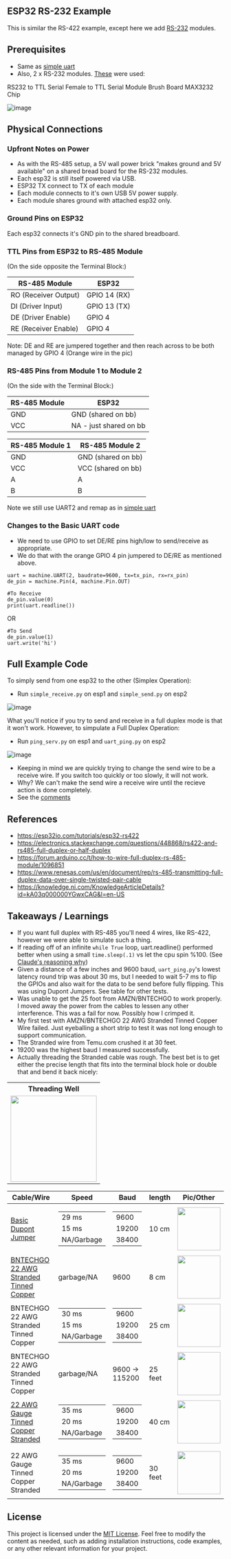 ## ESP32 RS-232 Example
This is similar the  RS-422 example, except here we add [RS-232](https://en.wikipedia.org/wiki/RS-232) modules.


## Prerequisites

- Same as [simple uart](https://github.com/jouellnyc/UART/tree/main/esp32_simple)
- Also, 2 x RS-232 modules. [These](https://www.temu.com/goods.html?_bg_fs=1&goods_id=601099542772145&sku_id=17592327600831&_x_sessn_id=21k411z4l6) were used:


RS232 to TTL Serial Female to TTL Serial Module Brush Board MAX3232 Chip

![image](https://github.com/jouellnyc/UART/assets/32470508/9ff61f73-2542-426c-bbb5-d68ff70ddc3f)


## Physical Connections
 
###  Upfront Notes on Power

- As with the RS-485 setup, a 5V wall power brick "makes ground and 5V available" on a shared bread board for the RS-232 modules.
- Each esp32 is still itself powered via USB.
- ESP32 TX connect to TX of each module
- Each module connects to it's own USB 5V power supply.
- Each module shares ground with attached esp32 only.


###  Ground Pins on ESP32 

Each esp32  connects it's GND pin to the shared breadboard.


###  TTL Pins from ESP32 to RS-485 Module

(On the side opposite the Terminal Block:)
 
| RS-485 Module | ESP32          |
|------------------------|----------------|
| RO (Receiver Output)   | GPIO 14 (RX)   |
| DI (Driver Input)      | GPIO 13 (TX)   |
| DE (Driver Enable)     | GPIO 4         |
| RE (Receiver Enable)   | GPIO 4         |

Note: DE and RE are jumpered together and then reach across to be both managed by GPIO 4 (Orange wire in the pic) 


###  RS-485 Pins from  Module 1 to  Module 2

(On the side with the Terminal Block:)

| RS-485 Module | ESP32          |
|------------------------|----------------|
| GND   | GND (shared on bb)  |
| VCC   | NA - just shared on bb |


| RS-485 Module 1  | RS-485 Module 2      |
|------------------------|----------------|
| GND   | GND (shared on bb)  |
| VCC   | VCC (shared on bb)  |
| A   | A |
| B   | B |

Note we still use UART2 and remap as in  [simple uart](https://github.com/jouellnyc/UART/tree/main/esp32_simple)

### Changes to the Basic UART code

- We need to use GPIO to set DE/RE pins high/low  to send/receive as appropriate.
- We do that with the orange GPIO 4 pin jumpered to DE/RE as mentioned above.


```
uart = machine.UART(2, baudrate=9600, tx=tx_pin, rx=rx_pin)
de_pin = machine.Pin(4, machine.Pin.OUT)
```
  
```  
#To Receive
de_pin.value(0)
print(uart.readline())
```

OR

```
#To Send 
de_pin.value(1)
uart.write('hi')
```



## Full Example Code

To simply send from one esp32 to the other (Simplex Operation):

- Run `simple_receive.py` on esp1 and `simple_send.py` on esp2
  
![image](https://github.com/jouellnyc/UART/assets/32470508/dbe046e6-9ef2-455e-a657-74ceb6a9d491)


What you'll notice if you try to send and receive in a full duplex mode is that it won't work. However, to  simpulate a Full Duplex Operation: 


- Run `ping_serv.py` on esp1 and `uart_ping.py` on esp2

![image](https://github.com/jouellnyc/UART/assets/32470508/d5f2d8e3-6082-4d22-8da7-73687d017691)

- Keeping in mind we are quickly trying to change the send wire to be a receive wire. If you switch too quickly or too slowly, it will not work.
- Why? We can't make the send wire a receive wire until the recieve action is done completely.
- See the [comments](https://github.com/jouellnyc/UART/blob/main/esp32_rs485/uart_ping.py#L20) 

## References 
- https://esp32io.com/tutorials/esp32-rs422
- https://electronics.stackexchange.com/questions/448868/rs422-and-rs485-full-duplex-or-half-duplex
- https://forum.arduino.cc/t/how-to-wire-full-duplex-rs-485-module/1096851
- https://www.renesas.com/us/en/document/rep/rs-485-transmitting-full-duplex-data-over-single-twisted-pair-cable
- https://knowledge.ni.com/KnowledgeArticleDetails?id=kA03q000000YGwxCAG&l=en-US

## Takeaways / Learnings
- If you want full duplex with RS-485 you'll need 4 wires, like RS-422, however we were able to simulate such a thing.
- If reading off of an infinite `while True` loop, uart.readline() performed better when using a small `time.sleep(.1)` vs let the cpu spin %100. (See [Claude's reasoning why](why_claude.txt))
- Given a distance of a few inches and 9600 baud, `uart_ping.py`'s lowest latency round trip was about 30 ms, but I needed to wait 5-7 ms to flip the GPIOs and also wait for the data to be send before fully flipping. This was using Dupont Jumpers. See table for other tests.
- Was unable to get the 25 foot from AMZN/BNTECHGO to work properly. I moved away the power from the cables to lessen any other interference. This was a fail for now. Possibly how I crimped it.
- My first test with AMZN/BNTECHGO 22 AWG Stranded Tinned Copper Wire failed. Just eyeballing a short strip to test it was not long enough to support communication.
- The Stranded wire from Temu.com crushed it at 30 feet.
- 19200 was the highest baud I measured successfully.
- Actually threading the Stranded cable was rough. The best bet is to get either the precise length that fits into the terminal block hole or double that and bend it back nicely:

<table>
  <tr>
    <th>Threading Well</th>
  </tr>
  <tr>
    <td align="center"><img src="pics/thr_well.jpg" width="200" height="200"></td>
  </tr>
</table>


| Cable/Wire | Speed | Baud|length|Pic/Other|
|---|---|---|---|---|
| [Basic Dupont Jumper](https://www.amazon.com/gp/product/B07GD2BWPY/)| <table><tr><td> 29 ms </td></tr> <tr><td> 15 ms </td></tr> <tr><td> NA/Garbage </td></tr></table> | <table><tr><td> 9600 </td></tr><tr><td> 19200 </td></tr> <tr><td> 38400 </td></tr></table>| 10 cm | <img src="pics/10_cm_dp.jpg" width="100" height="100">
| [BNTECHGO 22 AWG Stranded Tinned Copper](https://www.temu.com/goods.html?_bg_fs=1&goods_id=601099513962206&sku_id=17592200180902)        | garbage/NA  | 9600| 8 cm | <img src="pics/8cm_tp.jpg" width="100" height="100">|
| BNTECHGO 22 AWG Stranded Tinned Copper        | <table><tr><td> 30 ms </td></tr> <tr><td> 15 ms </td></tr> <tr><td> NA/Garbage </td></tr></table>  | <table><tr><td> 9600 </td></tr><tr><td> 19200 </td></tr> <tr><td> 38400 </td></tr></table> | 25 cm |  <img src="pics/25cm_tp_bb.jpg" width="100" height="100">| 
|  BNTECHGO 22 AWG Stranded Tinned Copper | garbage/NA  | 9600 -> 115200| 25 feet | <img src="pics/25ft.jpg" width="100" height="100">| 
| [22 AWG Gauge Tinned Copper Stranded ](https://www.temu.com/goods.html?_bg_fs=1&goods_id=601099513962206&sku_id=17592200180902)  | <table><tr><td> 35  ms </td></tr> <tr><td> 20  ms </td></tr> <tr><td> NA/Garbage </td></tr></table>  | <table><tr><td> 9600 </td></tr><tr><td> 19200 </td></tr> <tr><td> 38400 </td></tr></table> |40 cm |<img src="pics/40_cm_tem.jpg" width="100" height="100"> | 
| 22 AWG Gauge Tinned Copper Stranded  | <table><tr><td> 35  ms </td></tr> <tr><td> 20  ms </td></tr> <tr><td> NA/Garbage </td></tr></table>  | <table><tr><td> 9600 </td></tr><tr><td> 19200 </td></tr> <tr><td> 38400 </td></tr></table>| 30 feet | <img src="pics/25_feet_strand.jpg" width="100" height="100">| 


## License
This project is licensed under the [MIT License](LICENSE).
Feel free to modify the content as needed, such as adding installation instructions, code examples, or any other relevant information for your project.
